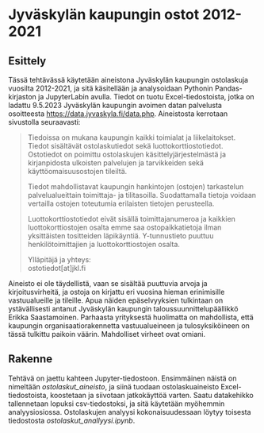 # Jyväskylän kaupungin ostot 2012-2021    

## Esittely

Tässä tehtävässä käytetään aineistona Jyväskylän kaupungin ostolaskuja vuosilta 2012-2021, ja sitä käsitellään ja analysoidaan Pythonin Pandas-kirjaston ja JupyterLabin avulla. Tiedot on tuotu Excel-tiedostoista, jotka on ladattu 9.5.2023 Jyväskylän kaupungin avoimen datan palvelusta osoitteesta https://data.jyvaskyla.fi/data.php. Aineistosta kerrotaan sivustolla seuraavasti: 

> Tiedoissa on mukana kaupungin kaikki toimialat ja liikelaitokset. Tiedot sisältävät ostolaskutiedot sekä luottokorttiostotiedot. Ostotiedot on poimittu ostolaskujen käsittelyjärjestelmästä ja kirjanpidosta ulkoisten palvelujen ja tarvikkeiden sekä käyttöomaisuusostojen tileiltä.
>
> Tiedot mahdollistavat kaupungin hankintojen (ostojen) tarkastelun palvelualueittain toimittaja- ja tilitasoilla. Suodattamalla tietoja voidaan vertailla ostojen toteutumia erilaisten tietojen perusteella.   
>
> Luottokorttiostotiedot eivät sisällä toimittajanumeroa ja kaikkien luottokorttiostojen osalta emme saa ostopaikkatietoja ilman yksittäisten tositteiden läpikäyntiä. Y-tunnustieto puuttuu henkilötoimittajien ja luottokorttiostojen osalta.    
>
> Ylläpitäjä ja yhteys:   
> ostotiedot[at]jkl.fi    

Aineisto ei ole täydellistä, vaan se sisältää puuttuvia arvoja ja kirjoitusvirheitä, ja ostoja on kirjattu eri vuosina hieman erinimisille vastuualueille ja tileille. Apua näiden epäselvyyksien tulkintaan on ystävällisesti antanut Jyväskylän kaupungin taloussuunnittelupäällikkö Erikka Saastamoinen. Parhaasta yrityksestä huolimatta on mahdollista, että kaupungin organisaatiorakennetta vastuualueineen ja tulosyksiköineen on tässä tulkittu paikoin väärin. Mahdolliset virheet ovat omiani.       

## Rakenne   

Tehtävä on jaettu kahteen Jupyter-tiedostoon. Ensimmäinen näistä on nimeltään *ostolaskut_aineisto*, ja siinä tuodaan ostolaskuaineisto Excel-tiedostoista, koostetaan ja siivotaan jatkokäyttöä varten. Saatu datakehikko tallennetaan lopuksi csv-tiedostoksi, ja sitä käytetään myöhemmin analyysiosiossa. Ostolaskujen analyysi kokonaisuudessaan löytyy toisesta tiedostosta *ostolaskut_anallyysi.ipynb*.